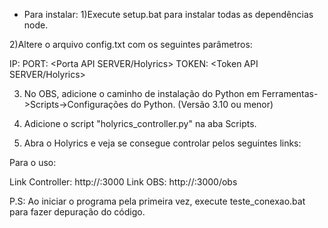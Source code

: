 - Para instalar:
1)Execute setup.bat para instalar todas as dependências node.

2)Altere o arquivo config.txt com os seguintes parâmetros:

IP: <IP-do-Holyrics>
PORT: <Porta API SERVER/Holyrics>
TOKEN: <Token API SERVER/Holyrics>

3) No OBS, adicione o caminho de instalação do Python em Ferramentas->Scripts->Configurações do Python. (Versão 3.10 ou menor)

4) Adicione o script "holyrics_controller.py" na aba Scripts.

5) Abra o Holyrics e veja se consegue controlar pelos seguintes links:

Para o uso:

Link Controller: http://<IP-do-server>:3000
Link OBS:        http://<IP-do-server>:3000/obs

P.S: Ao iniciar o programa pela primeira vez, execute teste_conexao.bat para fazer depuração do código.